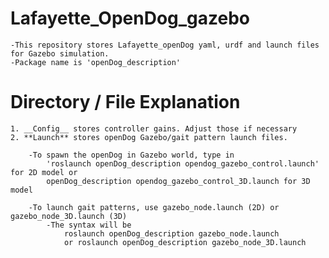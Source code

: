 # Lafayette_OpenDog_gazebo
	-This repository stores Lafayette_openDog yaml, urdf and launch files for Gazebo simulation. 
	-Package name is 'openDog_description'

# Directory / File Explanation
	1. __Config__ stores controller gains. Adjust those if necessary
	2. **Launch** stores openDog Gazebo/gait pattern launch files.
		
		-To spawn the openDog in Gazebo world, type in 
			'roslaunch openDog_description opendog_gazebo_control.launch' for 2D model or 
			openDog_description opendog_gazebo_control_3D.launch for 3D model

		-To launch gait patterns, use gazebo_node.launch (2D) or gazebo_node_3D.launch (3D)
			-The syntax will be 
				roslaunch openDog_description gazebo_node.launch 
				or roslaunch openDog_description gazebo_node_3D.launch
